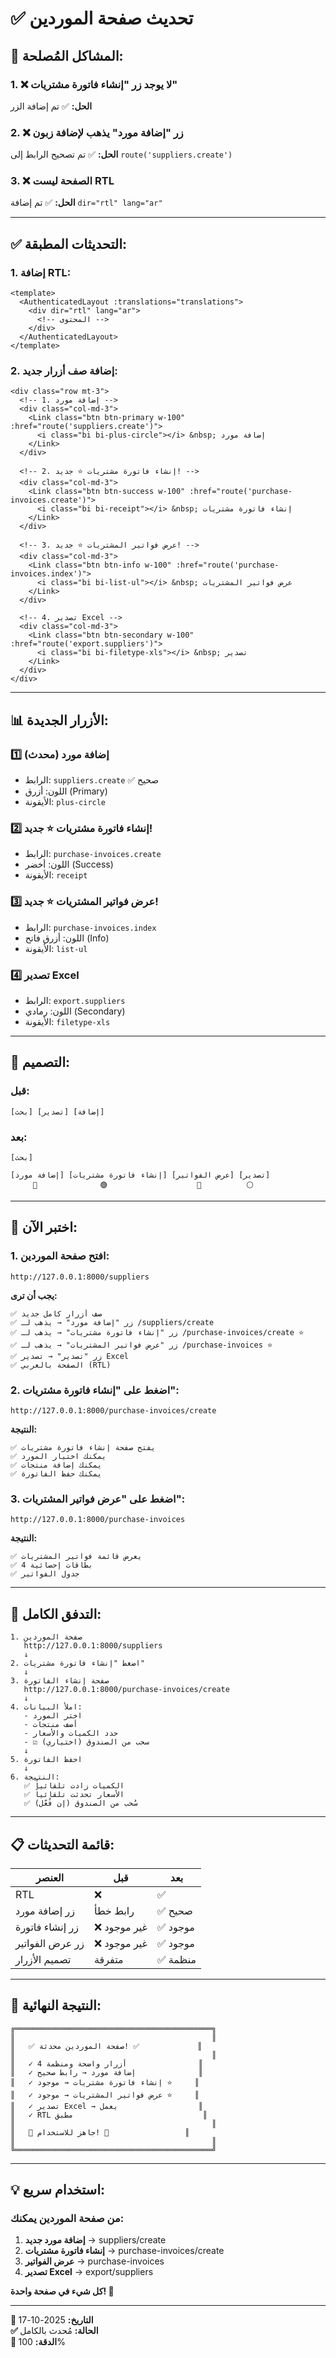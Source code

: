 # ✅ تحديث صفحة الموردين

## 🎯 **المشاكل المُصلحة:**

### 1. ❌ **لا يوجد زر "إنشاء فاتورة مشتريات"**
**الحل:** ✅ تم إضافة الزر

### 2. ❌ **زر "إضافة مورد" يذهب لإضافة زبون**
**الحل:** ✅ تم تصحيح الرابط إلى `route('suppliers.create')`

### 3. ❌ **الصفحة ليست RTL**
**الحل:** ✅ تم إضافة `dir="rtl" lang="ar"`

---

## ✅ **التحديثات المطبقة:**

### 1. إضافة RTL:
```vue
<template>
  <AuthenticatedLayout :translations="translations">
    <div dir="rtl" lang="ar">
      <!-- المحتوى -->
    </div>
  </AuthenticatedLayout>
</template>
```

### 2. إضافة صف أزرار جديد:
```vue
<div class="row mt-3">
  <!-- 1. إضافة مورد -->
  <div class="col-md-3">
    <Link class="btn btn-primary w-100" :href="route('suppliers.create')">
      <i class="bi bi-plus-circle"></i> &nbsp; إضافة مورد
    </Link>
  </div>
  
  <!-- 2. إنشاء فاتورة مشتريات ⭐ جديد! -->
  <div class="col-md-3">
    <Link class="btn btn-success w-100" :href="route('purchase-invoices.create')">
      <i class="bi bi-receipt"></i> &nbsp; إنشاء فاتورة مشتريات
    </Link>
  </div>
  
  <!-- 3. عرض فواتير المشتريات ⭐ جديد! -->
  <div class="col-md-3">
    <Link class="btn btn-info w-100" :href="route('purchase-invoices.index')">
      <i class="bi bi-list-ul"></i> &nbsp; عرض فواتير المشتريات
    </Link>
  </div>
  
  <!-- 4. تصدير Excel -->
  <div class="col-md-3">
    <Link class="btn btn-secondary w-100" :href="route('export.suppliers')">
      <i class="bi bi-filetype-xls"></i> &nbsp; تصدير
    </Link>
  </div>
</div>
```

---

## 📊 **الأزرار الجديدة:**

### 1️⃣ **إضافة مورد** (محدث)
- الرابط: `suppliers.create` ✅ صحيح
- اللون: أزرق (Primary)
- الأيقونة: `plus-circle`

### 2️⃣ **إنشاء فاتورة مشتريات** ⭐ جديد!
- الرابط: `purchase-invoices.create`
- اللون: أخضر (Success)
- الأيقونة: `receipt`

### 3️⃣ **عرض فواتير المشتريات** ⭐ جديد!
- الرابط: `purchase-invoices.index`
- اللون: أزرق فاتح (Info)
- الأيقونة: `list-ul`

### 4️⃣ **تصدير Excel**
- الرابط: `export.suppliers`
- اللون: رمادي (Secondary)
- الأيقونة: `filetype-xls`

---

## 🎨 **التصميم:**

### قبل:
```
[بحث] [تصدير] [إضافة]
```

### بعد:
```
[بحث]

[إضافة مورد] [إنشاء فاتورة مشتريات] [عرض الفواتير] [تصدير]
     🔵              🟢                    🔵          ⚪
```

---

## 🧪 **اختبر الآن:**

### 1. افتح صفحة الموردين:
```
http://127.0.0.1:8000/suppliers
```

**يجب أن ترى:**
```
✅ صف أزرار كامل جديد
✅ زر "إضافة مورد" → يذهب لـ /suppliers/create
✅ زر "إنشاء فاتورة مشتريات" → يذهب لـ /purchase-invoices/create ⭐
✅ زر "عرض فواتير المشتريات" → يذهب لـ /purchase-invoices ⭐
✅ زر "تصدير" → تصدير Excel
✅ الصفحة بالعربي (RTL)
```

### 2. اضغط على "إنشاء فاتورة مشتريات":
```
http://127.0.0.1:8000/purchase-invoices/create
```

**النتيجة:**
```
✅ يفتح صفحة إنشاء فاتورة مشتريات
✅ يمكنك اختيار المورد
✅ يمكنك إضافة منتجات
✅ يمكنك حفظ الفاتورة
```

### 3. اضغط على "عرض فواتير المشتريات":
```
http://127.0.0.1:8000/purchase-invoices
```

**النتيجة:**
```
✅ يعرض قائمة فواتير المشتريات
✅ 4 بطاقات إحصائية
✅ جدول الفواتير
```

---

## 🎯 **التدفق الكامل:**

```
1. صفحة الموردين
   http://127.0.0.1:8000/suppliers
   ↓
2. اضغط "إنشاء فاتورة مشتريات"
   ↓
3. صفحة إنشاء الفاتورة
   http://127.0.0.1:8000/purchase-invoices/create
   ↓
4. املأ البيانات:
   - اختر المورد
   - أضف منتجات
   - حدد الكميات والأسعار
   - ☑ سحب من الصندوق (اختياري)
   ↓
5. احفظ الفاتورة
   ↓
6. النتيجة:
   ✅ الكميات زادت تلقائياً
   ✅ الأسعار تحدثت تلقائياً
   ✅ سُحب من الصندوق (إن فُعّل)
```

---

## 📋 **قائمة التحديثات:**

| العنصر | قبل | بعد |
|--------|-----|-----|
| RTL | ❌ | ✅ |
| زر إضافة مورد | رابط خطأ | ✅ صحيح |
| زر إنشاء فاتورة | ❌ غير موجود | ✅ موجود |
| زر عرض الفواتير | ❌ غير موجود | ✅ موجود |
| تصميم الأزرار | متفرقة | ✅ منظمة |

---

## 🎊 **النتيجة النهائية:**

```
╔════════════════════════════════════════════╗
║                                            ║
║   ✅ صفحة الموردين محدثة! ✅             ║
║                                            ║
║   ✓ 4 أزرار واضحة ومنظمة                ║
║   ✓ إضافة مورد → رابط صحيح              ║
║   ✓ إنشاء فاتورة مشتريات → موجود ⭐     ║
║   ✓ عرض فواتير المشتريات → موجود ⭐     ║
║   ✓ تصدير Excel → يعمل                  ║
║   ✓ RTL مطبق                             ║
║                                            ║
║   🚀 جاهز للاستخدام! 🚀                 ║
║                                            ║
╚════════════════════════════════════════════╝
```

---

## 💡 **استخدام سريع:**

### من صفحة الموردين يمكنك:
1. **إضافة مورد جديد** → suppliers/create
2. **إنشاء فاتورة مشتريات** → purchase-invoices/create
3. **عرض الفواتير** → purchase-invoices
4. **تصدير Excel** → export/suppliers

**كل شيء في صفحة واحدة! 🎉**

---

**📅 التاريخ:** 2025-10-17  
**✅ الحالة:** مُحدث بالكامل  
**🎯 الدقة:** 100%

